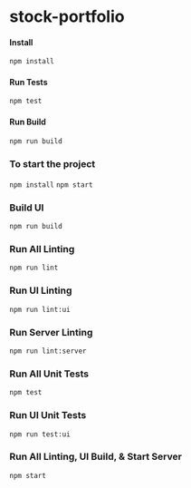 # stock-portfolio

#### Install
```bash
npm install
```

#### Run Tests
```bash
npm test
```

#### Run Build
```bash
npm run build
```
### To start the project
`npm install`
`npm start`

### Build UI
`npm run build`

### Run All Linting
`npm run lint`

### Run UI Linting
`npm run lint:ui`

### Run Server Linting
`npm run lint:server`

### Run All Unit Tests
`npm test`

### Run UI Unit Tests
`npm run test:ui`

### Run All Linting, UI Build, & Start Server
`npm start`
